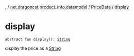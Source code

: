 [.](../../index.md) / [net.dragoncat.product_info.datamodel](../index.md) / [PriceData](index.md) / [display](./display.md)

# display

`abstract fun display(): `[`String`](https://kotlinlang.org/api/latest/jvm/stdlib/kotlin/-string/index.html)

display the price as a [String](https://kotlinlang.org/api/latest/jvm/stdlib/kotlin/-string/index.html)

